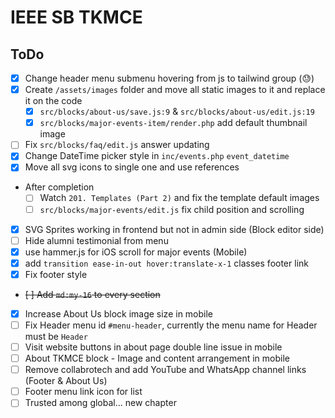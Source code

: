 # IEEE SB TKMCE

## ToDo

- [x] Change header menu submenu hovering from js to tailwind group (😓)
- [x] Create `/assets/images` folder and move all static images to it and replace it on the code
  - [x] `src/blocks/about-us/save.js:9` & `src/blocks/about-us/edit.js:19`
  - [x] `src/blocks/major-events-item/render.php` add default thumbnail image
- [ ] Fix `src/blocks/faq/edit.js` answer updating
- [x] Change DateTime picker style in `inc/events.php` `event_datetime`
- [x] Move all svg icons to single one and use references
- After completion
  - [ ] Watch `201. Templates (Part 2)` and fix the template default images
  - [ ] `src/blocks/major-events/edit.js` fix child position and scrolling
- [x] SVG Sprites working in frontend but not in admin side (Block editor side)
- [ ] Hide alumni testimonial from menu
- [x] use hammer.js for iOS scroll for major events (Mobile)
- [x] add `transition ease-in-out hover:translate-x-1` classes footer link
- [x] Fix footer style
- ~~[ ] Add `md:my-16` to every section~~
- [x] Increase About Us block image size in mobile
- [ ] Fix Header menu id `#menu-header`, currently the menu name for Header must be `Header`
- [ ] Visit website buttons in about page double line issue in mobile
- [ ] About TKMCE block - Image and content arrangement in mobile
- [ ] Remove collabrotech and add YouTube and WhatsApp channel links (Footer & About Us)
- [ ] Footer menu link icon for list
- [ ] Trusted among global... new chapter

